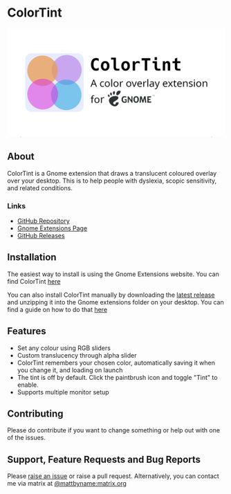 # ColorTint
![ColorTint Banner](assets/github_social_card.png)
## About
ColorTint is a Gnome extension that draws a translucent coloured overlay over your desktop. This is to help people with dyslexia, scopic sensitivity, and related conditions.

### Links
* [GitHub Repository](https://github.com/MattByName/color-tint)
* [Gnome Extensions Page](https://extensions.gnome.org/extension/1789/colortint/)
* [GitHub Releases](https://github.com/MattByName/color-tint/releases)

## Installation
The easiest way to install is using the Gnome Extensions website. You can find ColorTint [here](https://extensions.gnome.org/extension/1789/colortint/)

You can also install ColorTint manually by downloading the [latest release](https://github.com/MattByName/color-tint/releases) and unzipping it into the Gnome extensions folder on your desktop. You can find a guide on how to do that [here](https://www.ubuntubuzz.com/2017/11/how-to-install-manually-gnome-shell-extension.html)

## Features
* Set any colour using RGB sliders
* Custom translucency through alpha slider
* ColorTint remembers your chosen color, automatically saving it when you change it, and loading on launch
* The tint is off by default. Click the paintbrush icon and toggle "Tint" to enable.
* Supports multiple monitor setup

## Contributing
Please do contribute if you want to change something or help out with one of the issues.

## Support, Feature Requests and Bug Reports
Please [raise an issue](https://github.com/MattByName/color-tint/issues/new) or raise a pull request. Alternatively, you can contact me via matrix at [@mattbyname:matrix.org](https://matrix.to/#/@mattbyname:matrix.org)

